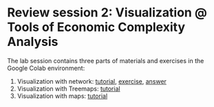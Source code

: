 # Review session 2: Visualization @ Tools of Economic Complexity Analysis

The lab session contains three parts of materials and exercises in the Google Colab environment:

1. Visualization with network: [tutorial](https://colab.research.google.com/drive/1fOJy5VK7MKSk0WDCrMCKhXVuh5PIEkXj), [exercise](https://colab.research.google.com/drive/1LbhvQfB6aEFfUab3cT4kvYVswnNdsNoI), [answer](https://colab.research.google.com/drive/1aL_YB3pRO1-_vT3VTssbvrd08IkwEjll)
2. Visualization with Treemaps: [tutorial](pending)
3. Visualization with maps: [tutorial](https://colab.research.google.com/drive/10OQGFzGh1mQdrv_z7M9-8z8gr3uN0v-p)
